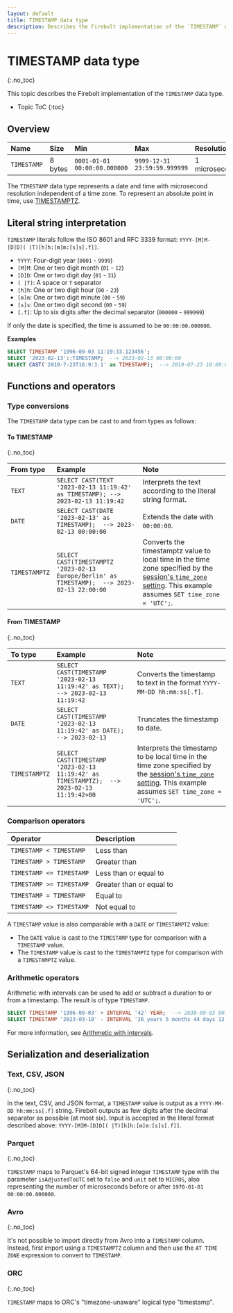 ```yaml
---
layout: default
title: TIMESTAMP data type
description: Describes the Firebolt implementation of the `TIMESTAMP` data type
---
```


# TIMESTAMP data type
{:.no_toc}

This topic describes the Firebolt implementation of the `TIMESTAMP` data type.

* Topic ToC
{:toc}

## Overview

| Name        | Size    | Min                          | Max                          | Resolution    |
| :---------- | :------ | :--------------------------- | :--------------------------- | :------------ |
| `TIMESTAMP` | 8 bytes | `0001-01-01 00:00:00.000000` | `9999-12-31 23:59:59.999999` | 1 microsecond |

The `TIMESTAMP` data type represents a date and time with microsecond resolution independent of a time zone.
To represent an absolute point in time, use [TIMESTAMPTZ](timestamptz-data-type.md).

## Literal string interpretation

`TIMESTAMP` literals follow the ISO 8601 and RFC 3339 format: `YYYY-[M]M-[D]D[( |T)[h]h:[m]m:[s]s[.f]]`.

* `YYYY`: Four-digit year (`0001` - `9999`)
* `[M]M`: One or two digit month (`01` - `12`)
* `[D]D`: One or two digit day (`01` - `31`)
* `( |T)`: A space or `T` separator
* `[h]h`: One or two digit hour (`00` - `23`)
* `[m]m`: One or two digit minute (`00` - `59`)
* `[s]s`: One or two digit second (`00` - `59`)
* `[.f]`: Up to six digits after the decimal separator (`000000` - `999999`)

If only the date is specified, the time is assumed to be `00:00:00.000000`.

**Examples**

```sql
SELECT TIMESTAMP '1996-09-03 11:19:33.123456';
SELECT '2023-02-13'::TIMESTAMP;  --> 2023-02-13 00:00:00
SELECT CAST('2019-7-23T16:9:3.1' as TIMESTAMP);  --> 2019-07-23 16:09:03.1
```

## Functions and operators

### Type conversions

The `TIMESTAMP` data type can be cast to and from types as follows:

#### To TIMESTAMP
{:.no_toc}

| From type     | Example                                                                                      | Note                                                                                                                                                                                                          |
| :------------ | :------------------------------------------------------------------------------------------- | :------------------------------------------------------------------------------------------------------------------------------------------------------------------------------------------------------------ |
| `TEXT`        | `SELECT CAST(TEXT '2023-02-13 11:19:42' as TIMESTAMP); --> 2023-02-13 11:19:42`              | Interprets the text according to the literal string format.                                                                                                                                                   |
| `DATE`        | `SELECT CAST(DATE '2023-02-13' as TIMESTAMP);  --> 2023-02-13 00:00:00`                      | Extends the date with `00:00:00`.                                                                                                                                                                             |
| `TIMESTAMPTZ` | `SELECT CAST(TIMESTAMPTZ '2023-02-13 Europe/Berlin' as TIMESTAMP);  --> 2023-02-13 22:00:00` | Converts the timestamptz value to local time in the time zone specified by the [session's `time_zone` setting](../Reference/system-settings.md#set-time-zone). This example assumes `SET time_zone = 'UTC';`. |

#### From TIMESTAMP
{:.no_toc}

| To type       | Example                                                                                    | Note                                                                                                                                                                                                       |
| :------------ | :----------------------------------------------------------------------------------------- | :--------------------------------------------------------------------------------------------------------------------------------------------------------------------------------------------------------- |
| `TEXT`        | `SELECT CAST(TIMESTAMP '2023-02-13 11:19:42' as TEXT);  --> 2023-02-13 11:19:42`           | Converts the timestamp to text in the format `YYYY-MM-DD hh:mm:ss[.f]`.                                                                                                                                    |
| `DATE`        | `SELECT CAST(TIMESTAMP '2023-02-13 11:19:42' as DATE);  --> 2023-02-13`                    | Truncates the timestamp to date.                                                                                                                                                                           |
| `TIMESTAMPTZ` | `SELECT CAST(TIMESTAMP '2023-02-13 11:19:42' as TIMESTAMPTZ);  --> 2023-02-13 11:19:42+00` | Interprets the timestamp to be local time in the time zone specified by the [session's `time_zone` setting](../Reference/system-settings.md#set-time-zone). This example assumes `SET time_zone = 'UTC';`. |

### Comparison operators

| Operator                 | Description              |
| :----------------------- | :----------------------- |
| `TIMESTAMP < TIMESTAMP`  | Less than                |
| `TIMESTAMP > TIMESTAMP`  | Greater than             |
| `TIMESTAMP <= TIMESTAMP` | Less than or equal to    |
| `TIMESTAMP >= TIMESTAMP` | Greater than or equal to |
| `TIMESTAMP = TIMESTAMP`  | Equal to                 |
| `TIMESTAMP <> TIMESTAMP` | Not equal to             |

A `TIMESTAMP` value is also comparable with a `DATE` or `TIMESTAMPTZ` value:

* The `DATE` value is cast to the `TIMESTAMP` type for comparison with a `TIMESTAMP` value.
* The `TIMESTAMP` value is cast to the `TIMESTAMPTZ` type for comparison with a `TIMESTAMPTZ` value.

### Arithmetic operators

Arithmetic with intervals can be used to add or subtract a duration to or from a timestamp.
The result is of type `TIMESTAMP`.

```sql
SELECT TIMESTAMP '1996-09-03' + INTERVAL '42' YEAR;  --> 2038-09-03 00:00:00
SELECT TIMESTAMP '2023-03-18' - INTERVAL '26 years 5 months 44 days 12 hours 41 minutes';  --> 1996-09-03 11:19:00
```

For more information, see [Arithmetic with intervals](../Reference/interval-arithmetic.md).

## Serialization and deserialization

### Text, CSV, JSON
{:.no_toc}

In the text, CSV, and JSON format, a `TIMESTAMP` value is output as a `YYYY-MM-DD hh:mm:ss[.f]` string.
Firebolt outputs as few digits after the decimal separator as possible (at most six).
Input is accepted in the literal format described above: `YYYY-[M]M-[D]D[( |T)[h]h:[m]m:[s]s[.f]]`.

### Parquet
{:.no_toc}

`TIMESTAMP` maps to Parquet's 64-bit signed integer `TIMESTAMP` type with the parameter `isAdjustedToUTC` set to `false` and `unit` set to `MICROS`, also representing the number of microseconds before or after `1970-01-01 00:00:00.000000`.

### Avro
{:.no_toc}

It's not possible to import directly from Avro into a `TIMESTAMP` column.
Instead, first import using a `TIMESTAMPTZ` column and then use the `AT TIME ZONE` expression to convert to `TIMESTAMP`.

### ORC
{:.no_toc}

`TIMESTAMP` maps to ORC's "timezone-unaware" logical type "timestamp".
